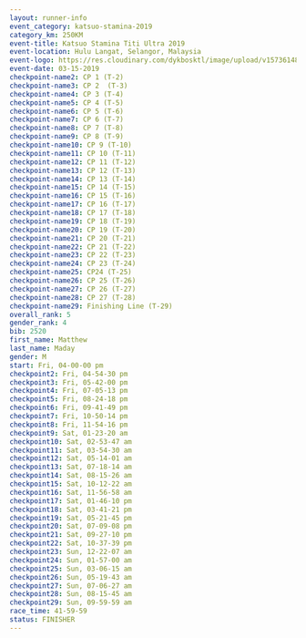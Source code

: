 ```yaml
---
layout: runner-info 
event_category: katsuo-stamina-2019 
category_km: 250KM 
event-title: Katsuo Stamina Titi Ultra 2019 
event-location: Hulu Langat, Selangor, Malaysia 
event-logo: https://res.cloudinary.com/dykbosktl/image/upload/v1573614825/Logo/Logo_p7ft6n.png
event-date: 03-15-2019 
checkpoint-name2: CP 1 (T-2) 
checkpoint-name3: CP 2  (T-3) 
checkpoint-name4: CP 3 (T-4) 
checkpoint-name5: CP 4 (T-5) 
checkpoint-name6: CP 5 (T-6) 
checkpoint-name7: CP 6 (T-7) 
checkpoint-name8: CP 7 (T-8) 
checkpoint-name9: CP 8 (T-9) 
checkpoint-name10: CP 9 (T-10) 
checkpoint-name11: CP 10 (T-11) 
checkpoint-name12: CP 11 (T-12) 
checkpoint-name13: CP 12 (T-13) 
checkpoint-name14: CP 13 (T-14) 
checkpoint-name15: CP 14 (T-15) 
checkpoint-name16: CP 15 (T-16) 
checkpoint-name17: CP 16 (T-17) 
checkpoint-name18: CP 17 (T-18) 
checkpoint-name19: CP 18 (T-19) 
checkpoint-name20: CP 19 (T-20) 
checkpoint-name21: CP 20 (T-21) 
checkpoint-name22: CP 21 (T-22) 
checkpoint-name23: CP 22 (T-23) 
checkpoint-name24: CP 23 (T-24) 
checkpoint-name25: CP24 (T-25) 
checkpoint-name26: CP 25 (T-26) 
checkpoint-name27: CP 26 (T-27) 
checkpoint-name28: CP 27 (T-28) 
checkpoint-name29: Finishing Line (T-29) 
overall_rank: 5
gender_rank: 4
bib: 2520
first_name: Matthew
last_name: Maday
gender: M
start: Fri, 04-00-00 pm
checkpoint2: Fri, 04-54-30 pm
checkpoint3: Fri, 05-42-00 pm
checkpoint4: Fri, 07-05-13 pm
checkpoint5: Fri, 08-24-18 pm
checkpoint6: Fri, 09-41-49 pm
checkpoint7: Fri, 10-50-14 pm
checkpoint8: Fri, 11-54-16 pm
checkpoint9: Sat, 01-23-20 am
checkpoint10: Sat, 02-53-47 am
checkpoint11: Sat, 03-54-30 am
checkpoint12: Sat, 05-14-01 am
checkpoint13: Sat, 07-18-14 am
checkpoint14: Sat, 08-15-26 am
checkpoint15: Sat, 10-12-22 am
checkpoint16: Sat, 11-56-58 am
checkpoint17: Sat, 01-46-10 pm
checkpoint18: Sat, 03-41-21 pm
checkpoint19: Sat, 05-21-45 pm
checkpoint20: Sat, 07-09-08 pm
checkpoint21: Sat, 09-27-10 pm
checkpoint22: Sat, 10-37-39 pm
checkpoint23: Sun, 12-22-07 am
checkpoint24: Sun, 01-57-00 am
checkpoint25: Sun, 03-06-15 am
checkpoint26: Sun, 05-19-43 am
checkpoint27: Sun, 07-06-27 am
checkpoint28: Sun, 08-15-45 am
checkpoint29: Sun, 09-59-59 am
race_time: 41-59-59
status: FINISHER
---
```

